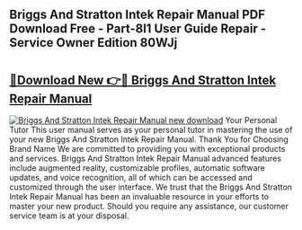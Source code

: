 ## Briggs And Stratton Intek Repair Manual PDF Download Free - Part-8l1 User Guide Repair - Service Owner Edition 80WJj

# <h2><a href="http://bc1679.oget.top/?id=Briggs+And+Stratton+Intek+Repair+Manual">🔗Download New 👉🔴 Briggs And Stratton Intek Repair Manual</a></h2>

[![Briggs And Stratton Intek Repair Manual new download](https://i.imgur.com/5g1atiW.png)](http://bc1679.oget.top/?id=Briggs+And+Stratton+Intek+Repair+Manual)
Your Personal Tutor This user manual serves as your personal tutor in mastering the use of your new Briggs And Stratton Intek Repair Manual. Thank You for Choosing Brand Name We are committed to providing you with exceptional products and services. Briggs And Stratton Intek Repair Manual advanced features include augmented reality, customizable profiles, automatic software updates, and voice recognition, all of which can be accessed and customized through the user interface. We trust that the Briggs And Stratton Intek Repair Manual has been an invaluable resource in your efforts to master your new product. Should you require any assistance, our customer service team is at your disposal.
